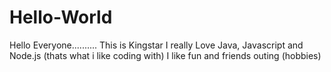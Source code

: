 # Hello-World
Hello Everyone..........
This is Kingstar I really Love Java, Javascript and Node.js (thats what i like coding with)
I like fun and friends outing (hobbies)
